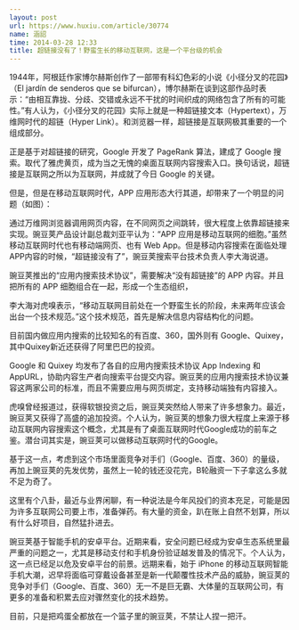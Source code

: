 ```yaml
---
layout: post
url: https://www.huxiu.com/article/30774
name: 涵詔
time: 2014-03-28 12:33
title: 超链接没有了！野蛮生长的移动互联网，这是一个平台级的机会
---
```

1944年，阿根廷作家博尔赫斯创作了一部带有科幻色彩的小说《小径分叉的花园》（El jardín de senderos que se bifurcan），博尔赫斯在谈到这部作品时表示：“由相互靠拢、分歧、交错或永远不干扰的时间织成的网络包含了所有的可能性。”有人认为，《小径分叉的花园》实际上就是一种超链接文本（Hypertext），万维网时代的超链（Hyper Link）。和浏览器一样，超链接是互联网极其重要的一个组成部分。

正是基于对超链接的研究，Google 开发了 PageRank 算法，建成了 Google 搜索。取代了雅虎黄页，成为当之无愧的桌面互联网内容搜索入口。换句话说，超链接是互联网之所以为互联网，并成就了今日 Google 的关键。

但是，但是在移动互联网时代，APP 应用形态大行其道，却带来了一个明显的问题（如图）：

通过万维网浏览器调用网页内容，在不同网页之间跳转，很大程度上依靠超链接来实现。豌豆荚产品设计副总裁刘亚平认为：“APP 应用是移动互联网的细胞。”虽然移动互联网时代也有移动端网页、也有 Web App。但是移动内容搜索在面临处理APP内容的时候，“超链接没有了”，豌豆荚搜索平台技术负责人李大海说道。

豌豆荚推出的“应用内搜索技术协议”，需要解决“没有超链接”的 APP 内容。并且把所有的 APP 细胞组合在一起，形成一个生态组织，

李大海对虎嗅表示，“移动互联网目前处在一个野蛮生长的阶段，未来两年应该会出台一个技术规范。”这个技术规范，首先是解决信息内容结构化的问题。

目前国内做应用内搜索的比较知名的有百度、360，国外则有 Google、Quixey，其中Quixey新近还获得了阿里巴巴的投资。

Google 和 Quixey 均发布了各自的应用内搜索技术协议 App Indexing 和 AppURL，协助内容生产者向搜索平台提交内容。豌豆荚的应用内搜索技术协议兼容这两家公司的标准，而且不需要应用与网页绑定，支持移动端独有内容接入。

虎嗅曾经报道过，获得软银投资之后，豌豆荚突然给人带来了许多想象力。最近，豌豆荚又获得了高盛的追加投资。个人认为，豌豆荚的想象力很大程度上来源于移动互联网内容搜索这个概念，尤其是有了桌面互联网时代Google成功的前车之鉴。潜台词其实是，豌豆荚可以做移动互联网时代的Google。

基于这一点，考虑到这个市场里面竞争对手们（Google、百度、360）的量级，再加上豌豆荚的先发优势，虽然上一轮的钱还没花完，B轮融资一下子拿这么多就不足为奇了。

这里有个八卦，最近与业界闲聊，有一种说法是今年风投们的资本充足，可能是因为许多互联网公司要上市，准备弹药。有大量的资金，趴在账上自然不划算，所以有什么好项目，自然猛扑进去。

豌豆荚基于智能手机的安卓平台。近期来看，安全问题已经成为安卓生态系统里最严重的问题之一，尤其是移动支付和手机身份验证越发普及的情况下。个人认为，这一点已经足以危及安卓平台的前景。远期来看，始于 iPhone 的移动互联网智能手机大潮，迟早将面临可穿戴设备甚至是新一代颠覆性技术产品的威胁，豌豆荚的竞争对手们（Google、百度、360）无一不是巨无霸、大体量的互联网公司，有更多的准备和积累去应对骤然变化的技术趋势。

目前，只是把鸡蛋全都放在一个篮子里的豌豆荚，不禁让人捏一把汗。

